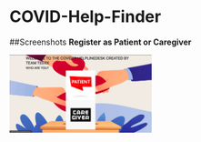 # COVID-Help-Finder

##Screenshots
<b>Register as Patient or Caregiver</b>

<div>
<img src="images/landing_page.png" alt="landing" width="250px" length="300px"/>
</div>
